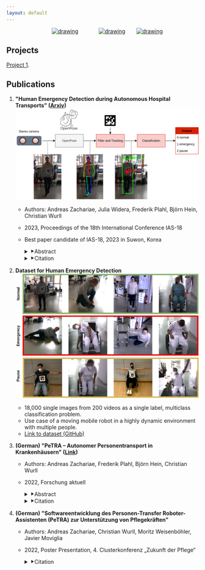 ```yaml
---
layout: default
---
```

<div style="text-align: center;">
<a href="https://www.linkedin.com/in/andreas-zachariae/"><img src="https://upload.wikimedia.org/wikipedia/commons/8/81/LinkedIn_icon.svg" alt="drawing" height="50" hspace="25"/></a>
<a href="https://github.com/AndreasZachariae"><img src="https://github.githubassets.com/images/modules/logos_page/GitHub-Logo.png" alt="drawing" height="45"  hspace="25"/></a>
<a href="https://www.h-ka.de/iras/profil"><img src="https://upload.wikimedia.org/wikipedia/commons/1/13/HKA_Logo_Logoleiste_RGB.png" alt="drawing" height="60"/></a>
</div>

## Projects

[Project 1](./project_1.html).

## Publications

1. **"Human Emergency Detection during Autonomous Hospital Transports" ([Arxiv](https://arxiv.org/abs/2307.08359))**
    ![Alt text](images/pipeline.png)
   - Authors: Andreas Zachariae, Julia Widera, Frederik Plahl, Björn Hein, Christian Wurll
   - 2023, Proceedings of the 18th International Conference IAS-18
   - Best paper candidate of IAS-18, 2023 in Suwon, Korea
        <details>
        <summary>⯈Abstract</summary>

        Human transports in hospitals are labor-intensive and primarily performed in beds to save time. This transfer method does not promote the mobility or autonomy of the patient. To relieve the caregivers from this time-consuming task, a mobile robot is developed to autonomously transport humans around the hospital. It provides different transfer modes including walking and sitting in a wheelchair. The problem that this paper focuses on is to detect emergencies and ensure the well-being of the patient during the transport. For this purpose, the patient is tracked and monitored with a camera system. OpenPose is used for Human Pose Estimation and a trained classifier for emergency detection. We collected and published a dataset of 18,000 images in lab and hospital environments. It differs from related work because we have a moving robot with different transfer modes in a highly dynamic environment with multiple people in the scene using only RGB-D data. To improve the critical recall metric, we apply threshold moving and a time delay. We compare different models with an AutoML approach. This paper shows that emergencies while walking are best detected by a SVM with a recall of 95.8% on single frames. In the case of sitting transport, the best model achieves a recall of 62.2%. The contribution is to establish a baseline on this new dataset and to provide a proof of concept for the human emergency detection in this use case.
        </details>
        <details>
        <summary>⯈Citation</summary>  

        ```
        @misc{zachariae2023human,
            title={Human Emergency Detection during Autonomous Hospital Transports}, 
            author={Andreas Zachariae and Julia Widera and Frederik Plahl and Björn Hein and Christian Wurll},
            year={2023},
            eprint={2307.08359},
            archivePrefix={arXiv},
            primaryClass={cs.RO}
        }
        ``` 

        </details>


2. **Dataset for Human Emergency Detection**
    ![Alt text](images/dataset_example_images.png)
    - 18,000 single images from 200 videos as a single label, multiclass classification problem.
    - Use case of a moving mobile robot in a highly dynamic environment with multiple people.
    - [Link to dataset (GitHub)](https://github.com/AndreasZachariae/PeTRA_Dataset_Human_Emergency_Detection)

3. **(German) "PeTRA – Autonomer Personentransport in Krankenhäusern" ([Link](https://www.h-ka.de/fileadmin/Hochschule_Karlsruhe_HKA/Bilder_VW-PK/Publikationen/Forschungsbericht/HKA_ZH_Forschung_aktuell_2022.pdf))**
   - Authors: Andreas Zachariae, Frederik Plahl, Björn Hein, Christian Wurll
   - 2022, Forschung aktuell
        <details>
        <summary>⯈Abstract</summary>

        Das Pflegepersonal in Krankenhäusern ist durch zeitaufwändige Transportaufgaben stark gefordert. Um im Kontext des Pflegenotstands weiterhin „gute Pflege“ leisten zu können, ist eine Entlastung notwendig. Das durch das BMBF geförderte Projekt „PeTRA“ hat das Ziel, den Personentransport in Krankenhäusern zu automatisieren. Dieser Beitrag zeigt die Forschungsansätze der Hochschule Karlsruhe im Bereich des autonomen Personentransports. Neben einer modularen Softwarearchitektur und intuitiven Benutzerschnittstellen wurde an einer Überwachung des Gesundheitszustands beim Personentransport geforscht. Zusätzlich integriert die Hochschule Karlsruhe alle Ergebnisse der Projektpartner in einem Demonstrator.
        </details>
        <details>
        <summary>⯈Citation</summary>  

        ```bibtex
        @article{zachariae_petra_2022-1,
            title = {PeTRA – {Autonomer} {Personentransport} in {Krankenhäusern}},
            volume = {2022},
            copyright = {All rights reserved},
            issn = {1613-4958},
            url = {https://www.h-ka.de/fileadmin/Hochschule_Karlsruhe_HKA/Bilder_VW-PK/Publikationen/Forschungsbericht/HKA_ZH_Forschung_aktuell_2022.pdf},
            urldate = {2022-11-17},
            journal = {Forschung aktuell},
            author = {Zachariae, Andreas and Plahl, Frederik and Wurll, Christian and Hein, Björn},
            month = {jun},
            year = {2022},
            pages = {92--95}
        } 
        ```

        </details>

4. **(German) "Softwareentwicklung des Personen-Transfer Roboter-Assistenten (PeTRA) zur Unterstützung von Pflegekräften"**
   - Authors: Andreas Zachariae, Christian Wurll, Moritz Weisenböhler, Javier Moviglia
   - 2022, Poster Presentation, 4. Clusterkonferenz „Zukunft der Pflege“
        <details>
        <summary>⯈Citation</summary>  

        ```bibtex
        @inproceedings{zachariae_softwareentwicklung_2022,
            address = {Hannover},
            title = {Softwareentwicklung des {Personen}-{Transfer} {Roboter}-{Assistenten} ({PeTRA}) zur {Unterstützung} von {Pflegekräften}},
            copyright = {All rights reserved},
            booktitle = {4. {Clusterkonferenz} „{Zukunft} der {Pflege}“},
            author = {Zachariae, Andreas and Wurll, Christian and Weisenböhler, Moritz and Moviglia, Javier},
            month = {feb},
            year = {2022},
            pages = {51--52}
        } 
        ```

        </details>